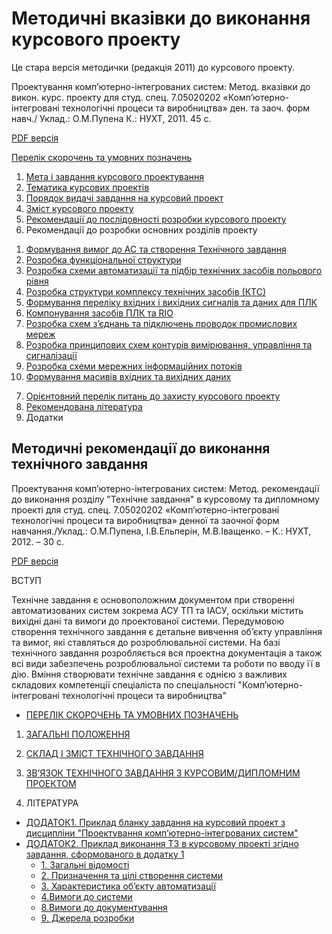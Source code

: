 # Методичні вказівки до виконання курсового проекту

Це стара версія методички  (редакція 2011) до курсового проекту.

Проектування комп’ютерно-інтегрованих систем: Метод. вказівки до викон. курс. проекту для студ. спец. 7.05020202 «Комп’ютерно-інтегровані технологічні процеси та виробництва» ден. та заоч. форм навч./ Уклад.: О.М.Пупена К.: НУХТ, 2011. 45 с.

[PDF версія](https://drive.google.com/file/d/0B2FfwwwweBSVeXZtR1JtVUVkZms/view?usp=sharing&resourcekey=0-bjTmUhoxfELZ2XeUHXDxeQ)

[Перелік скорочень та умовних позначень](scor.md)

1)	[Мета і завдання курсового проектування](1.md)
2)	[Тематика курсових проектів](2.md)
3)	[Порядок видачі завдання на курсовий проект](3.md)
4)	[Зміст курсового проекту](4.md)
5)	[Рекомендації до послідовності розробки курсового проекту](5.md)
6)	Рекомендації до розробки основних розділів проекту 
   1.	[Формування вимог до АС та створення Технічного завдання](6_1.md)
   2.	[Розробка функціональної структури](6_2.md)
   3.	[Розробка схеми автоматизації та підбір технічних засобів польового рівня](6_3.md)
   4.	[Розробка структури комплексу технічних засобів (КТС)](6_4.md)
   5.	[Формування переліку вхідних і вихідних сигналів та даних для ПЛК](6_5.md)
   6.	[Компонування засобів ПЛК та RIO](6_6.md)
   7.	[Розробка схем з’єднань та підключень проводок промислових мереж](6_7.md)
   8.	[Розробка принципових схем контурів вимірювання, управління та сигналізації](6_8.md)
   9.	[Розробка схеми мережних інформаційних потоків](6_9.md)
   10.	[Формування масивів вхідних та вихідних даних](6_10.md)
7)	[Орієнтовний перелік питань до захисту курсового проекту](7.md)
8)	[Рекомендована література](8.md)
9)	Додатки



## Методичні рекомендації до виконання технічного завдання

Проектування комп’ютерно-інтегрованих систем: Метод. рекомендації до виконання розділу "Технічне завдання" в курсовому та дипломному проекті для студ. спец. 7.05020202 «Комп’ютерно-інтегровані технологічні процеси та виробництва» денної та заочної форм навчання./Уклад.: О.М.Пупена, І.В.Ельперін, М.В.Іващенко. – К.: НУХТ, 2012. – 30 с.

[PDF версія](https://drive.google.com/file/d/0B2FfwwwweBSVYVdaXzE3V2tLWlk/view?usp=sharing&resourcekey=0-lxjchV_ASjRAh9CafY3Wiw)

ВСТУП

Технічне завдання є основоположним документом при створенні автоматизованих систем зокрема АСУ ТП та ІАСУ, оскільки містить вихідні дані та вимоги до проектованої системи. Передумовою створення технічного завдання є детальне вивчення об’єкту управління та вимог, які ставляться до розроблювальної системи. На базі технічного завдання розробляється вся проектна документація а також всі види забезпечень розроблювальної системи та роботи по вводу її в дію. Вміння створювати технічне завдання є однією з важливих складових компетенції спеціаліста по спеціальності "Комп’ютерно-інтегровані технологічні процеси та виробництва"

- [ПЕРЕЛІК СКОРОЧЕНЬ ТА УМОВНИХ ПОЗНАЧЕНЬ](kscor.md)

1) [ЗАГАЛЬНІ ПОЛОЖЕННЯ](k1.md)

2) [СКЛАД І ЗМІСТ ТЕХНІЧНОГО ЗАВДАННЯ](k2.md)
3) [ЗВ’ЯЗОК ТЕХНІЧНОГО ЗАВДАННЯ З КУРСОВИМ/ДИПЛОМНИМ ПРОЕКТОМ](k3.md)
4) ЛІТЕРАТУРА

-  [ДОДАТОК1. Приклад бланку завдання на курсовий проект з дисципліни "Проектування комп’ютерно-інтегрованих систем"](kd1.md)
- [ДОДАТОК2. Приклад виконання ТЗ в курсовому проекті згідно завдання, сформованого в додатку 1](kd2.md)
  - [1. Загальні відомості](k_1.md)
  - [2. Призначення та цілі створення системи](k_2.md)
  - [3. Характеристика об’єкту автоматизації](k_3.md)
  - [4.Вимоги до системи](k_4.md)
  - [8.Вимоги до документування](k_8.md)
  - [9. Джерела розробки](k_9.md)